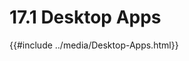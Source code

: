 # 17.1 Desktop Apps

<div class="my-custom-class">
    {{#include ../media/Desktop-Apps.html}}
</div>
